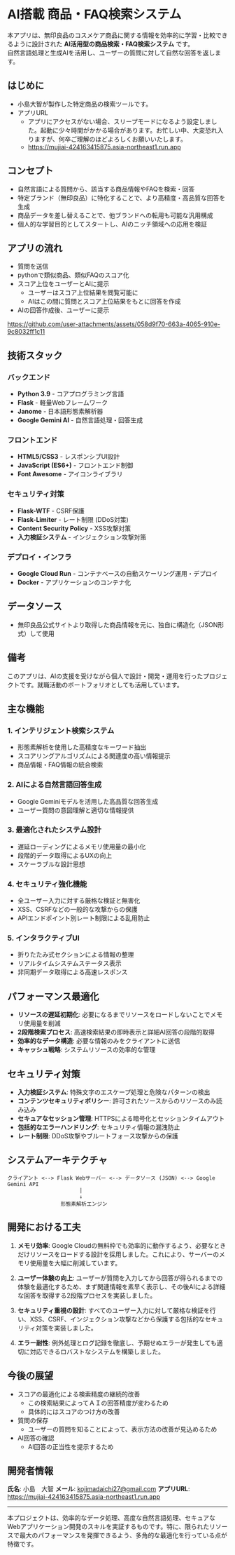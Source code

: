 # AI搭載 商品・FAQ検索システム

本アプリは、無印良品のコスメケア商品に関する情報を効率的に学習・比較できるように設計された **AI活用型の商品検索・FAQ検索システム** です。  
自然言語処理と生成AIを活用し、ユーザーの質問に対して自然な回答を返します。

## はじめに

- 小島大智が製作した特定商品の検索ツールです。
- アプリURL
  - アプリにアクセスがない場合、スリープモードになるよう設定しました。起動に少々時間がかかる場合があります。お忙しい中、大変恐れ入りますが、何卒ご理解のほどよろしくお願いいたします。
  - https://mujiai-424163415875.asia-northeast1.run.app

## コンセプト

- 自然言語による質問から、該当する商品情報やFAQを検索・回答
- 特定ブランド（無印良品）に特化することで、より高精度・高品質な回答を生成
- 商品データを差し替えることで、他ブランドへの転用も可能な汎用構成
- 個人的な学習目的としてスタートし、AIのニッチ領域への応用を検証

## アプリの流れ

- 質問を送信
- pythonで類似商品、類似FAQのスコア化
- スコア上位をユーザーとAIに提示
  - ユーザーはスコア上位結果を閲覧可能に
  - AIはこの間に質問とスコア上位結果をもとに回答を作成
- AIの回答作成後、ユーザーに提示



https://github.com/user-attachments/assets/058d9f70-663a-4065-910e-9c8032ff1c11





## 技術スタック

### バックエンド
- **Python 3.9** - コアプログラミング言語
- **Flask** - 軽量Webフレームワーク
- **Janome** - 日本語形態素解析器
- **Google Gemini AI** - 自然言語処理・回答生成

### フロントエンド
- **HTML5/CSS3** - レスポンシブUI設計
- **JavaScript (ES6+)** - フロントエンド制御
- **Font Awesome** - アイコンライブラリ

### セキュリティ対策
- **Flask-WTF** - CSRF保護
- **Flask-Limiter** - レート制限 (DDoS対策)
- **Content Security Policy** - XSS攻撃対策
- **入力検証システム** - インジェクション攻撃対策

### デプロイ・インフラ
- **Google Cloud Run** - コンテナベースの自動スケーリング運用・デプロイ
- **Docker** - アプリケーションのコンテナ化

## データソース

- 無印良品公式サイトより取得した商品情報を元に、独自に構造化（JSON形式）して使用

## 備考
このアプリは、AIの支援を受けながら個人で設計・開発・運用を行ったプロジェクトです。就職活動のポートフォリオとしても活用しています。

## 主な機能

### 1. インテリジェント検索システム
- 形態素解析を使用した高精度なキーワード抽出
- スコアリングアルゴリズムによる関連度の高い情報提示
- 商品情報・FAQ情報の統合検索

### 2. AIによる自然言語回答生成
- Google Geminiモデルを活用した高品質な回答生成
- ユーザー質問の意図理解と適切な情報提供

### 3. 最適化されたシステム設計
- 遅延ローディングによるメモリ使用量の最小化
- 段階的データ取得によるUXの向上
- スケーラブルな設計思想

### 4. セキュリティ強化機能
- 全ユーザー入力に対する厳格な検証と無害化
- XSS、CSRFなどの一般的な攻撃からの保護
- APIエンドポイント別レート制限による乱用防止

### 5. インタラクティブUI
- 折りたたみ式セクションによる情報の整理
- リアルタイムシステムステータス表示
- 非同期データ取得による高速レスポンス

## パフォーマンス最適化

- **リソースの遅延初期化**: 必要になるまでリソースをロードしないことでメモリ使用量を削減
- **2段階検索プロセス**: 高速検索結果の即時表示と詳細AI回答の段階的取得
- **効率的なデータ構造**: 必要な情報のみをクライアントに送信
- **キャッシュ戦略**: システムリソースの効率的な管理

## セキュリティ対策

- **入力検証システム**: 特殊文字のエスケープ処理と危険なパターンの検出
- **コンテンツセキュリティポリシー**: 許可されたソースからのリソースのみ読み込み
- **セキュアなセッション管理**: HTTPSによる暗号化とセッションタイムアウト
- **包括的なエラーハンドリング**: セキュリティ情報の漏洩防止
- **レート制限**: DDoS攻撃やブルートフォース攻撃からの保護

## システムアーキテクチャ

```
クライアント <--> Flask Webサーバー <--> データソース (JSON) <--> Google Gemini API
                       |
                       ↓
                 形態素解析エンジン
```

## 開発における工夫

1. **メモリ効率**: Google Cloudの無料枠でも効率的に動作するよう、必要なときだけリソースをロードする設計を採用しました。これにより、サーバーのメモリ使用量を大幅に削減しています。

2. **ユーザー体験の向上**: ユーザーが質問を入力してから回答が得られるまでの体験を最適化するため、まず関連情報を素早く表示し、その後AIによる詳細な回答を取得する2段階プロセスを実装しました。

3. **セキュリティ重視の設計**: すべてのユーザー入力に対して厳格な検証を行い、XSS、CSRF、インジェクション攻撃などから保護する包括的なセキュリティ対策を実装しました。

4. **エラー耐性**: 例外処理とログ記録を徹底し、予期せぬエラーが発生しても適切に対応できるロバストなシステムを構築しました。

## 今後の展望

- スコアの最適化による検索精度の継続的改善
  - この検索結果によってＡＩの回答精度が変わるため
  - 具体的にはスコアのつけ方の改善
- 質問の保存
  - ユーザーの質問を知ることによって、表示方法の改善が見込めるため
- AI回答の確認
  - AI回答の正当性を提示するため

## 開発者情報

**氏名**: 小島　大智
**メール**: kojimadaichi27@gmail.com
**アプリURL**: https://mujiai-424163415875.asia-northeast1.run.app



---

本プロジェクトは、効率的なデータ処理、高度な自然言語処理、セキュアなWebアプリケーション開発のスキルを実証するものです。特に、限られたリソースで最大のパフォーマンスを発揮できるよう、多角的な最適化を行っている点が特徴です。
